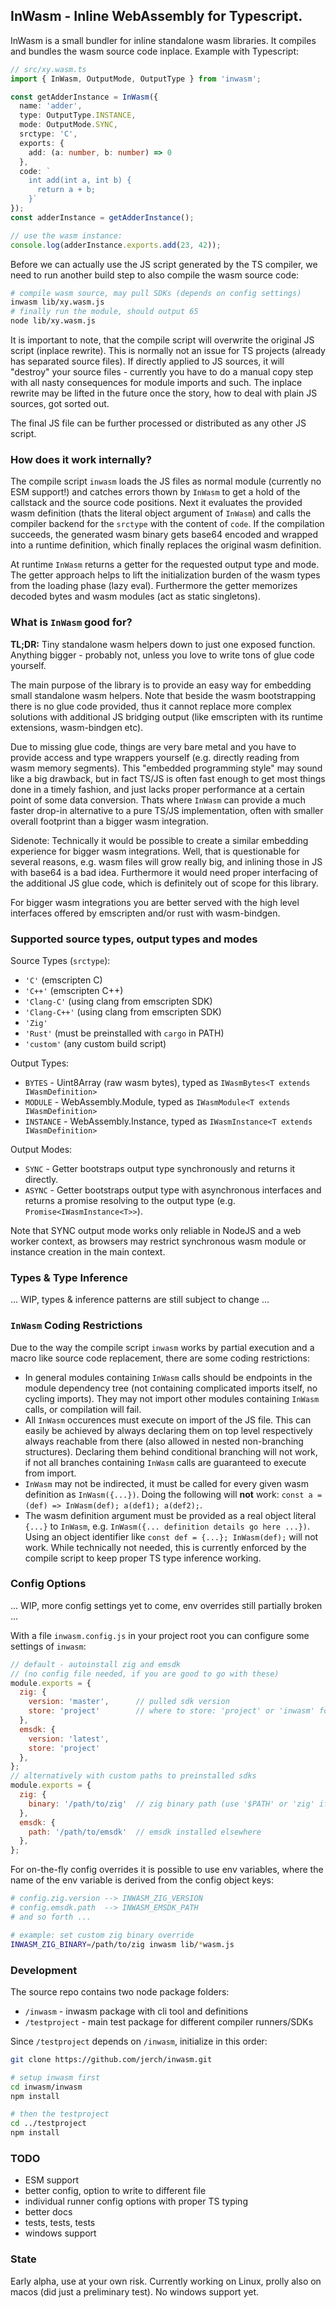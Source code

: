 ## InWasm - Inline WebAssembly for Typescript.

InWasm is a small bundler for inline standalone wasm libraries. It compiles and bundles
the wasm source code inplace. Example with Typescript:
```typescript
// src/xy.wasm.ts
import { InWasm, OutputMode, OutputType } from 'inwasm';

const getAdderInstance = InWasm({
  name: 'adder',
  type: OutputType.INSTANCE,
  mode: OutputMode.SYNC,
  srctype: 'C',
  exports: {
    add: (a: number, b: number) => 0
  },
  code: `
    int add(int a, int b) {
      return a + b;
    }`
});
const adderInstance = getAdderInstance();

// use the wasm instance:
console.log(adderInstance.exports.add(23, 42));
```

Before we can actually use the JS script generated by the TS compiler, we need to
run another build step to also compile the wasm source code:
```bash
# compile wasm source, may pull SDKs (depends on config settings)
inwasm lib/xy.wasm.js
# finally run the module, should output 65
node lib/xy.wasm.js
```
It is important to note, that the compile script will overwrite the original JS script (inplace rewrite).
This is normally not an issue for TS projects (already has separated source files).
If directly applied to JS sources, it will "destroy" your source files - currently you have to do
a manual copy step with all nasty consequences for module imports and such. The inplace rewrite may be lifted
in the future once the story, how to deal with plain JS sources, got sorted out.

The final JS file can be further processed or distributed as any other JS script.


### How does it work internally?

The compile script `inwasm` loads the JS files as normal module (currently no ESM support!)
and catches errors thown by `InWasm` to get a hold of the callstack and the source code positions.
Next it evaluates the provided wasm definition (thats the literal object argument of `InWasm`)
and calls the compiler backend for the `srctype` with the content of `code`.
If the compilation succeeds, the generated wasm binary gets base64 encoded and wrapped
into a runtime definition, which finally replaces the original wasm definition.

At runtime `InWasm` returns a getter for the requested output type and mode. The getter approach helps
to lift the initialization burden of the wasm types from the loading phase (lazy eval).
Furthermore the getter memorizes decoded bytes and wasm modules (act as static singletons).


### What is `InWasm` good for?

**TL;DR:** Tiny standalone wasm helpers down to just one exposed function. Anything bigger - probably not,
unless you love to write tons of glue code yourself.

The main purpose of the library is to provide an easy way for embedding small standalone wasm helpers.
Note that beside the wasm bootstrapping there is no glue code provided, thus it cannot replace more
complex solutions with additional JS bridging output (like emscripten with its runtime extensions,
wasm-bindgen etc).

Due to missing glue code, things are very bare metal and you have to provide access and type wrappers
yourself (e.g. directly reading from wasm memory segments). This "embedded programming style" may sound
like a big drawback, but in fact TS/JS is often fast enough to get most things done in a timely fashion,
and just lacks proper performance at a certain point of some data conversion.
Thats where `InWasm` can provide a much faster drop-in alternative to a pure TS/JS implementation,
often with smaller overall footprint than a bigger wasm integration.

Sidenote: Technically it would be possible to create a similar embedding experience for
bigger wasm integrations. Well, that is questionable for several reasons, e.g. wasm files
will grow really big, and inlining those in JS with base64 is a bad idea. Furthermore it would need
proper interfacing of the additional JS glue code, which is definitely out of scope for this library.

For bigger wasm integrations you are better served with the high level interfaces offered by emscripten
and/or rust with wasm-bindgen.


### Supported source types, output types and modes

Source Types (`srctype`):
- `'C'` (emscripten C)
- `'C++'` (emscripten C++)
- `'Clang-C'` (using clang from emscripten SDK)
- `'Clang-C++'` (using clang from emscripten SDK)
- `'Zig'`
- `'Rust'` (must be preinstalled with `cargo` in PATH)
- `'custom'` (any custom build script)

Output Types:
- `BYTES` - Uint8Array (raw wasm bytes), typed as `IWasmBytes<T extends IWasmDefinition>`
- `MODULE` - WebAssembly.Module, typed as `IWasmModule<T extends IWasmDefinition>`
- `INSTANCE` - WebAssembly.Instance, typed as `IWasmInstance<T extends IWasmDefinition>`

Output Modes:
- `SYNC` - Getter bootstraps output type synchronously and returns it directly.
- `ASYNC` - Getter bootstraps output type with asynchronous interfaces and returns a promise
  resolving to the output type (e.g. `Promise<IWasmInstance<T>>`).

Note that SYNC output mode works only reliable in NodeJS and a web worker context,
as browsers may restrict synchronous wasm module or instance creation in the main context.


### Types & Type Inference

... WIP, types & inference patterns are still subject to change ...


### `InWasm` Coding Restrictions

Due to the way the compile script `inwasm` works by partial execution and a macro like source code replacement,
there are some coding restrictions:
- In general modules containing `InWasm` calls should be endpoints in the module dependency tree
  (not containing complicated imports itself, no cycling imports). They may not import other modules
  containing `InWasm` calls, or compilation will fail.
- All `InWasm` occurences must execute on import of the JS file. This can easily be achieved by
  always declaring them on top level respectively always reachable from there (also allowed in nested
  non-branching structures). Declaring them behind conditional branching will not work,
  if not all branches containing `InWasm` calls are guaranteed to execute from import.
- `InWasm` may not be indirected, it must be called for every given wasm definition as `InWasm({...})`.
  Doing the following will **not** work: `const a = (def) => InWasm(def); a(def1); a(def2);`.
- The wasm definition argument must be provided as a real object literal `{...}` to `InWasm`,
  e.g. `InWasm({... definition details go here ...})`. Using an object identifier like
  `const def = {...}; InWasm(def);` will not work. While technically not needed, this is currently
  enforced by the compile script to keep proper TS type inference working.


### Config Options

... WIP, more config settings yet to come, env overrides still partially broken ...

With a file `inwasm.config.js` in your project root you can configure some settings of `inwasm`:

```javascript
// default - autoinstall zig and emsdk
// (no config file needed, if you are good to go with these)
module.exports = {
  zig: {
    version: 'master',      // pulled sdk version
    store: 'project'        // where to store: 'project' or 'inwasm' folder
  },
  emsdk: {
    version: 'latest',
    store: 'project'
  },
};
// alternatively with custom paths to preinstalled sdks
module.exports = {
  zig: {
    binary: '/path/to/zig'  // zig binary path (use '$PATH' or 'zig' if in PATH)
  },
  emsdk: {
    path: '/path/to/emsdk'  // emsdk installed elsewhere
  },
};
```
For on-the-fly config overrides it is possible to use env variables,
where the name of the env variable is derived from the config object keys:
```bash
# config.zig.version --> INWASM_ZIG_VERSION
# config.emsdk.path  --> INWASM_EMSDK_PATH
# and so forth ...

# example: set custom zig binary override
INWASM_ZIG_BINARY=/path/to/zig inwasm lib/*wasm.js
```


### Development

The source repo contains two node package folders:
- `/inwasm` - inwasm package with cli tool and definitions
- `/testproject` - main test package for different compiler runners/SDKs

Since `/testproject` depends on `/inwasm`, initialize in this order:
```bash
git clone https://github.com/jerch/inwasm.git

# setup inwasm first
cd inwasm/inwasm
npm install

# then the testproject
cd ../testproject
npm install
```

### TODO

- ESM support
- better config, option to write to different file
- individual runner config options with proper TS typing
- better docs
- tests, tests, tests
- windows support


### State

Early alpha, use at your own risk. Currently working on Linux,
prolly also on macos (did just a preliminary test). No windows support yet.
